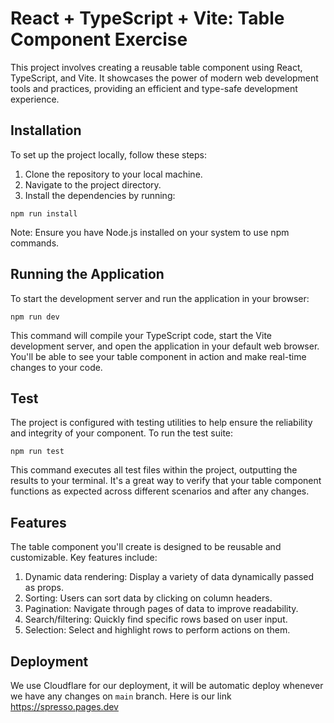 # React + TypeScript + Vite: Table Component Exercise

This project involves creating a reusable table component using React, TypeScript, and Vite. It showcases the power of modern web development tools and practices, providing an efficient and type-safe development experience.

## Installation
To set up the project locally, follow these steps:

1. Clone the repository to your local machine.
2. Navigate to the project directory.
3. Install the dependencies by running:

`npm run install`

Note: Ensure you have Node.js installed on your system to use npm commands.

## Running the Application

To start the development server and run the application in your browser:

`npm run dev`

This command will compile your TypeScript code, start the Vite development server, and open the application in your default web browser. You'll be able to see your table component in action and make real-time changes to your code.

## Test

The project is configured with testing utilities to help ensure the reliability and integrity of your component. To run the test suite:

`npm run test`

This command executes all test files within the project, outputting the results to your terminal. It's a great way to verify that your table component functions as expected across different scenarios and after any changes.

## Features

The table component you'll create is designed to be reusable and customizable. Key features include:

1. Dynamic data rendering: Display a variety of data dynamically passed as props.
2. Sorting: Users can sort data by clicking on column headers.
3. Pagination: Navigate through pages of data to improve readability.
4. Search/filtering: Quickly find specific rows based on user input.
5. Selection: Select and highlight rows to perform actions on them.


## Deployment

We use Cloudflare for our deployment, it will be automatic deploy whenever we have any changes on `main` branch. Here is our link https://spresso.pages.dev